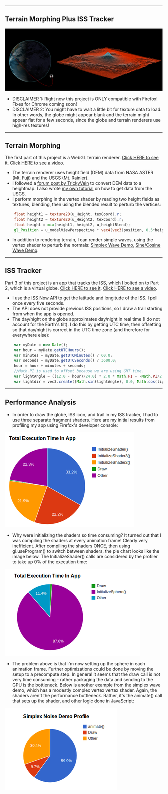 -------------------------------------------------------------------------------
Terrain Morphing Plus ISS Tracker
--------------------------------------------------------------------------------
![Pair of screenshots](screenshots/big_screenshot.png)
* DISCLAIMER 1: Right now this project is ONLY compatible with Firefox! Fixes for Chrome coming soon!
* DISCLAIMER 2: You might have to wait a little bit for texture data to load. In other words, the globe might appear blank and the terrain might appear flat for a few seconds, since the globe and terrain renderers use high-res textures!

-------------------------------------------------------------------------------
Terrain Morphing
-------------------------------------------------------------------------------
The first part of this project is a WebGL terrain renderer. [Click HERE to see it](http://nmarshak1337.github.io/WebGL_Terrain_ISS/part1/terrain_render.html). [Click HERE to see a video](http://youtu.be/2DtJ2FN_TD8).

* The terrain renderer uses height field (DEM) data from NASA ASTER (Mt. Fuji) and the USGS (Mt. Rainier). 
* I followed a [forum post by TrickyVein](http://forums.nexusmods.com/index.php?/topic/517230-tutorial-converting-a-dem-to-a-heightmap/) to convert DEM data to a heightmap. I also wrote [my own tutorial](http://lightspeedbanana.blogspot.com/2013/11/getting-nasa-height-field-data.html) on how to get data from the USGS.
* I perform morphing in the vertex shader by reading two height fields as textures, blending, then using the blended result to perturb the vertices:

```glsl
    float height1 = texture2D(u_Height, texCoord).r; 
    float height2 = texture2D(u_Height2, texCoord).r; 
    float height = mix(height1, height2, u_heightBlend); 
    gl_Position = u_modelViewPerspective * vec4(vec3(position, 0.5*height), 1.0);
```

* In addition to rendering terrain, I can render simple waves, using the vertex shader to perturb the normals: [Simplex Wave Demo](http://nmarshak1337.github.io/WebGL_Terrain_ISS/part1/index_simplex.html), [Sine/Cosine Wave Demo](http://nmarshak1337.github.io/WebGL_Terrain_ISS/part1/vert_wave.html).

-------------------------------------------------------------------------------
ISS Tracker
-------------------------------------------------------------------------------
Part 3 of this project is an app that tracks the ISS, which I bolted on to Part 2, which is a virtual globe. [Click HERE to see it](http://nmarshak1337.github.io/WebGL_Terrain_ISS/part3/frag_globe.html). [Click HERE to see a video](http://youtu.be/e8fi5EmaTbo).

* I use the [ISS Now API](http://open-notify.org/Open-Notify-API/ISS-Location-Now/) to get the latitude and longitude of the ISS. I poll once every five seconds.
* The API does not provide previous ISS positions, so I draw a trail starting from when the app is opened.
* The day/night on the globe approximates day/night in real time (I do not account for the Earth's tilt). I do
this by getting UTC time, then offsetting so that day/night is correct in the UTC time zone (and therefore for everywhere else): 

```javascript
    var myDate = new Date();
    var hour = myDate.getUTCHours();
    var minutes = myDate.getUTCMinutes() / 60.0;
    var seconds = myDate.getUTCSeconds() / 3600.0;
    hour = hour + minutes + seconds;
    //Math.PI is used to offset because we are using GMT time. 
    var lightAngle = ((12.0 - hour)/24.0) * 2.0 * Math.PI + -Math.PI/2.0;
    var lightdir = vec3.create([Math.sin(lightAngle), 0.0, Math.cos(lightAngle)]);
```

-------------------------------------------------------------------------------
Performance Analysis
-------------------------------------------------------------------------------
* In order to draw the globe, ISS icon, and trail in my ISS tracker, I had to use three separate fragment shaders. Here are my initial results from profiling my app using Firefox's developer console:

![Pie chart 1](screenshots/naive_shader_setup.png)

* Why were initializing the shaders so time consuming? It turned out that I was compiling the shaders at every animation frame! Clearly very inefficient. After compiling the shaders ONCE, then using gl.useProgram() to switch between shaders, the pie chart looks like the image below. The InitializeShader() calls are considered by the profiler to take up 0% of the execution time:

![Pie chart 2](screenshots/improved_shader_setup.png)

* The problem above is that I'm now setting up the sphere in each animation frame. Further optimizations could be done by moving the setup to a precompute step. In general it seems that the draw call is not very time consuming - rather packaging the data and sending to the GPU is the bottleneck. Below is another example from the simplex wave demo, which has a modestly complex vertex vertex shader. Again, the shaders aren't the performance bottleneck. Rather, it's the animate() call that sets up the shader, and other logic done in JavaScript: 

![Pie chart 3](screenshots/simplex_pie_chart.png)
